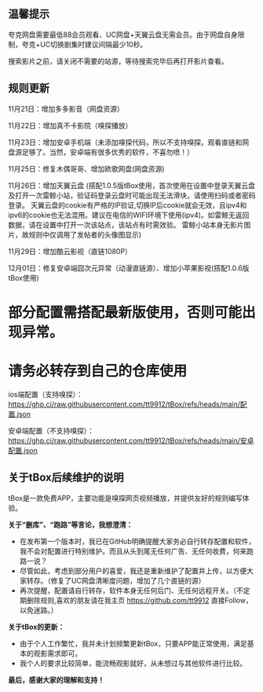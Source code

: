 ## 温馨提示
夸克网盘需要最低88会员观看、UC网盘+天翼云盘无需会员。由于网盘自身限制，夸克+UC切换剧集时建议间隔最少10秒。

搜索影片之前，请关闭不需要的站源，等待搜索完毕后再打开影片查看。

## 规则更新

11月21日：增加多多影音（网盘资源）

11月22日：增加真不卡影院（嗅探播放）

11月23日：增加安卓手机端（未添加嗅探代码，所以不支持嗅探，观看直链和网盘源足够了。当然，安卓端有很多优秀的软件，不喜勿喷！）

11月25日：修复木偶哥哥、增加欧歌网盘(网盘资源)

11月26日：增加天翼云盘
(搭配1.0.5版tBox使用，首次使用在设置中登录天翼云盘及打开一次雷鲸小站，验证码登录云盘时可能出现无法滑块，请使用扫码或者密码登录。
天翼云盘的cookie有严格的IP验证,切换IP后cookie就会无效，且ipv4和ipv6的cookie也无法混用。建议在电信的WIFI环境下使用(ipv4)。如雷鲸无返回数据，请在设置中打开一次该站点，该站点有时需效验。
雷鲸小站本身无影片图片，故规则中仅调用了发帖者的头像图显示)

11月29日：增加酷云影视（直链1080P）

12月01日：修复安卓端囧次元异常（动漫直链源）、增加小苹果影视(搭配1.0.6版tBox使用)

# 部分配置需搭配最新版使用，否则可能出现异常。
# 请务必转存到自己的仓库使用
ios端配置（支持嗅探）：https://ghp.ci/raw.githubusercontent.com/tt9912/tBox/refs/heads/main/配置.json

安卓端配置（不支持嗅探）：https://ghp.ci/raw.githubusercontent.com/tt9912/tBox/refs/heads/main/安卓配置.json
## 关于tBox后续维护的说明

tBox是一款免费APP，主要功能是嗅探网页视频播放，并提供友好的规则编写体验。

**关于“删库”、“跑路”等言论，我想澄清：**

* 在发布第一个版本时，我已在GitHub明确提醒大家务必自行转存配置和软件，我不会对配置进行特别维护。而且从头到尾无任何广告、无任何收费，何来跑路一说？
* 尽管如此，考虑到部分用户的喜爱，我还是重新维护了配置并上传，以方便大家转存。（修复了UC网盘清晰度问题，增加了几个直链的源）
* 再次提醒，配置请自行转存，软件本身无任何后门、无任何远程开关。（不定期删除规则,喜欢的朋友请在我主页 https://github.com/tt9912 直接Follow，以免迷路。）

**关于tBox的更新：**

* 由于个人工作繁忙，我并未计划频繁更新tBox，只要APP能正常使用，满足基本的观影需求即可。
* 我个人的要求比较简单，能流畅观影就好，从未想过与其他软件进行比较。

**最后，感谢大家的理解和支持！** 
